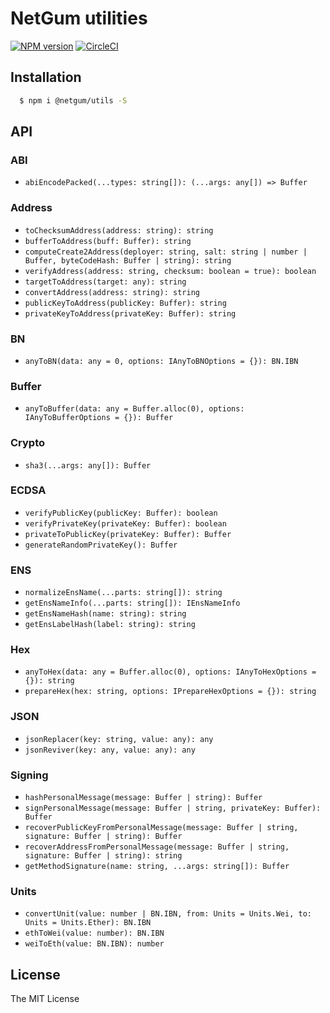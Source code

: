 # NetGum utilities

[![NPM version][npm-image]][npm-url]
[![CircleCI](https://circleci.com/gh/netgum/utils.svg?style=svg)](https://circleci.com/gh/netgum/utils)
 
## Installation

```bash
  $ npm i @netgum/utils -S
```

## API

### ABI

* `abiEncodePacked(...types: string[]): (...args: any[]) => Buffer`

### Address

* `toChecksumAddress(address: string): string`
* `bufferToAddress(buff: Buffer): string`
* `computeCreate2Address(deployer: string, salt: string | number | Buffer, byteCodeHash: Buffer | string): string`
* `verifyAddress(address: string, checksum: boolean = true): boolean`
* `targetToAddress(target: any): string`
* `convertAddress(address: string): string`
* `publicKeyToAddress(publicKey: Buffer): string`
* `privateKeyToAddress(privateKey: Buffer): string`

### BN

* `anyToBN(data: any = 0, options: IAnyToBNOptions = {}): BN.IBN`

### Buffer

* `anyToBuffer(data: any = Buffer.alloc(0), options: IAnyToBufferOptions = {}): Buffer`

### Crypto

* `sha3(...args: any[]): Buffer`

### ECDSA

* `verifyPublicKey(publicKey: Buffer): boolean`
* `verifyPrivateKey(privateKey: Buffer): boolean`
* `privateToPublicKey(privateKey: Buffer): Buffer`
* `generateRandomPrivateKey(): Buffer`

### ENS

* `normalizeEnsName(...parts: string[]): string`
* `getEnsNameInfo(...parts: string[]): IEnsNameInfo`
* `getEnsNameHash(name: string): string`
* `getEnsLabelHash(label: string): string`

### Hex

* `anyToHex(data: any = Buffer.alloc(0), options: IAnyToHexOptions = {}): string`
* `prepareHex(hex: string, options: IPrepareHexOptions = {}): string`

### JSON

* `jsonReplacer(key: string, value: any): any`
* `jsonReviver(key: any, value: any): any`

### Signing

* `hashPersonalMessage(message: Buffer | string): Buffer`
* `signPersonalMessage(message: Buffer | string, privateKey: Buffer): Buffer`
* `recoverPublicKeyFromPersonalMessage(message: Buffer | string, signature: Buffer | string): Buffer`
* `recoverAddressFromPersonalMessage(message: Buffer | string, signature: Buffer | string): string`
* `getMethodSignature(name: string, ...args: string[]): Buffer`

### Units

* `convertUnit(value: number | BN.IBN, from: Units = Units.Wei, to: Units = Units.Ether): BN.IBN`
* `ethToWei(value: number): BN.IBN`
* `weiToEth(value: BN.IBN): number`

## License

The MIT License

[npm-image]: https://badge.fury.io/js/%40netgum%2Futils.svg
[npm-url]: https://npmjs.org/package/@netgum/utils


